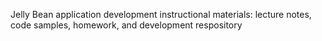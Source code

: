 Jelly Bean application development instructional materials: lecture notes, code samples, homework, and development respository